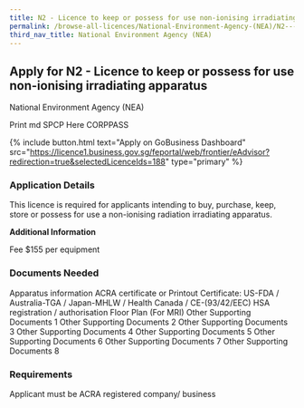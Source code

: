 ```yaml
---
title: N2 - Licence to keep or possess for use non-ionising irradiating apparatus
permalink: /browse-all-licences/National-Environment-Agency-(NEA)/N2---Licence-to-keep-or-possess-for-use-non-ionising-irradiating-apparatus
third_nav_title: National Environment Agency (NEA)
---
```


## Apply for N2 - Licence to keep or possess for use non-ionising irradiating apparatus

National Environment Agency (NEA)

Print md SPCP Here CORPPASS

{% include button.html text="Apply on GoBusiness Dashboard" src="https://licence1.business.gov.sg/feportal/web/frontier/eAdvisor?redirection=true&selectedLicenceIds=188" type="primary" %}

### Application Details

<p>This licence is required for applicants intending to buy, purchase, keep, store or possess for use a non-ionising radiation irradiating apparatus.</p>

**Additional Information**

Fee
$155 per equipment

### Documents Needed

Apparatus information
ACRA certificate or Printout
Certificate: US-FDA / Australia-TGA / Japan-MHLW / Health Canada / CE-(93/42/EEC)
HSA registration / authorisation
Floor Plan (For MRI)
Other Supporting Documents 1
Other Supporting Documents 2
Other Supporting Documents 3
Other Supporting Documents 4
Other Supporting Documents 5
Other Supporting Documents 6
Other Supporting Documents 7
Other Supporting Documents 8

### Requirements

Applicant must be ACRA registered company/ business

